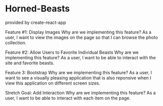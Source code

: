# Horned-Beasts
provided by create-react-app

Feature #1: Display Images
Why are we implementing this feature?
As a user, I want to view the images on the page so that I can browse the photo collection.

Feature #2: Allow Users to Favorite Individual Beasts
Why are we implementing this feature?
As a user, I want to be able to interact with the site and favorite beasts.

Feature 3: Bootstrap
Why are we implementing this feature?
As a user, I want to see a visually pleasing application that is also reponsive when I view this application on different screen sizes.

Stretch Goal: Add Interaction
Why are we implementing this feature?
As a user, I want to be able to interact with each item on the page.
